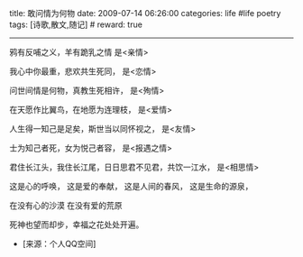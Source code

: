title: 敢问情为何物 
date: 2009-07-14 06:26:00
categories: life #life poetry
tags: [诗歌,散文,随记]  # <!--more-->
reward: true

---

鸦有反哺之义，羊有跪乳之情
是<亲情>

<!--more-->

我心中你最重，悲欢共生死同，
是<恋情>


问世间情是何物，真教生死相许，
是<殉情>


在天愿作比翼鸟，在地愿为连理枝，
是<爱情>


人生得一知己是足矣，斯世当以同怀视之，
是<友情>


士为知己者死，女为悦己者容，
是<报遇之情>


君住长江头，我住长江尾，日日思君不见君，共饮一江水，
是<相思情>


这是心的呼唤，
这是爱的奉献，
这是人间的春风，
这是生命的源泉，

在没有心的沙漠
在没有爱的荒原

死神也望而却步，幸福之花处处开遍。



- [来源：个人QQ空间]
